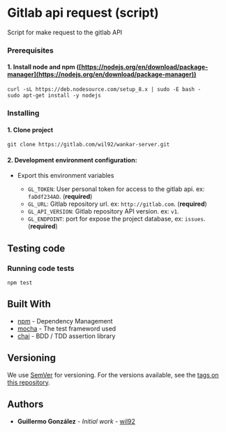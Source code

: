 # Gitlab api request (script)

Script for make request to the gitlab API

### Prerequisites

#### 1. Install node and npm ([https://nodejs.org/en/download/package-manager](https://nodejs.org/en/download/package-manager))
```
curl -sL https://deb.nodesource.com/setup_8.x | sudo -E bash -
sudo apt-get install -y nodejs
```

### Installing

#### 1. Clone project
```
git clone https://gitlab.com/wil92/wankar-server.git
```

#### 2. Development environment configuration:
- Export this environment variables

  * `GL_TOKEN`: User personal token for access to the gitlab api. ex: `faDdf234AD`. (**required**)
  * `GL_URL`: Gitlab repository url. ex: `http://gitlab.com`. (**required**)
  * `GL_API_VERSION`: Gitlab repository API version. ex: `v1`.
  * `GL_ENDPOINT`: port for expose the project database, ex: `issues`. (**required**)


## Testing code

### Running code tests
```
npm test
```

## Built With

* [npm](https://www.npmjs.com/) - Dependency Management
* [mocha](https://mochajs.org/) - The test frameword used
* [chai](https://mochajs.org/) - BDD / TDD assertion library

## Versioning

We use [SemVer](http://semver.org/) for versioning. For the versions available, see the [tags on this repository](https://github.com/your/project/tags).

## Authors

* **Guillermo González** - *Initial work* - [wil92](https://github.com/wil92)
